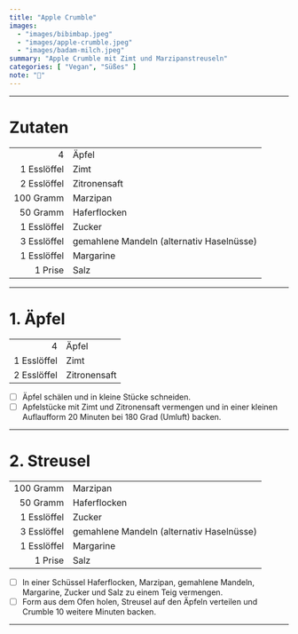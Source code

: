 ```yaml
---
title: "Apple Crumble"
images:
  - "images/bibimbap.jpeg"
  - "images/apple-crumble.jpeg"
  - "images/badam-milch.jpeg"
summary: "Apple Crumble mit Zimt und Marzipanstreuseln"
categories: [ "Vegan", "Süßes" ]
note: "🚧"
---
```


---

# Zutaten

|             |                                           |
|------------:|:------------------------------------------|
|           4 | Äpfel                                     |
| 1 Esslöffel | Zimt                                      |
| 2 Esslöffel | Zitronensaft                              |
|   100 Gramm | Marzipan                                  |
|    50 Gramm | Haferflocken                              |
| 1 Esslöffel | Zucker                                    |
| 3 Esslöffel | gemahlene Mandeln (alternativ Haselnüsse) |
| 1 Esslöffel | Margarine                                 |
|     1 Prise | Salz                                      |

---

# 1. Äpfel

|             |              |
|------------:|:-------------|
|           4 | Äpfel        |
| 1 Esslöffel | Zimt         |
| 2 Esslöffel | Zitronensaft |

- [ ] Äpfel schälen und in kleine Stücke schneiden.
- [ ] Apfelstücke mit Zimt und Zitronensaft vermengen und in einer kleinen Auflaufform 20 Minuten bei 180 Grad (Umluft)
  backen.

---

# 2. Streusel

|             |                                           |
|------------:|:------------------------------------------|
|   100 Gramm | Marzipan                                  |
|    50 Gramm | Haferflocken                              |
| 1 Esslöffel | Zucker                                    |
| 3 Esslöffel | gemahlene Mandeln (alternativ Haselnüsse) |
| 1 Esslöffel | Margarine                                 |
|     1 Prise | Salz                                      |

- [ ] In einer Schüssel Haferflocken, Marzipan, gemahlene Mandeln, Margarine, Zucker und Salz zu einem Teig vermengen.
- [ ] Form aus dem Ofen holen, Streusel auf den Äpfeln verteilen und Crumble 10 weitere Minuten backen.

---

